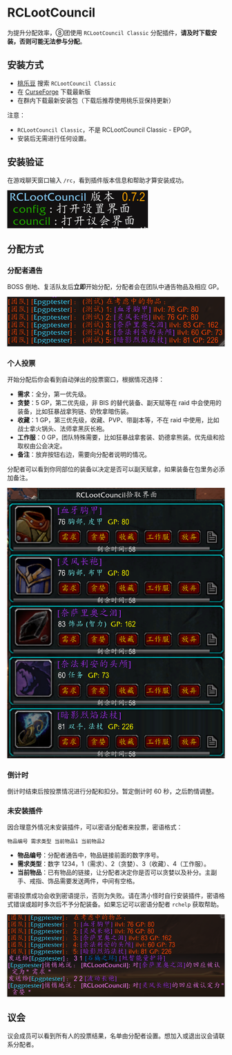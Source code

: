 # RCLootCouncil

为提升分配效率，⑧团使用 `RCLootCouncil Classic` 分配插件，**请及时下载安装，否则可能无法参与分配**。

## 安装方式

- [桃乐豆](http://www.taoledou.com/) 搜索 `RCLootCouncil Classic`
- 在 [CurseForge](https://www.curseforge.com/wow/addons/rclootcouncil-classic/files) 下载最新版
- 在群内下载最新安装包（下载后推荐使用桃乐豆保持更新）

注意：
- `RCLootCouncil Classic`，不是 RCLootCouncil Classic - EPGP。
- 安装后无需进行任何设置。

## 安装验证

在游戏聊天窗口输入 `/rc`，看到插件版本信息和帮助才算安装成功。

![](rclc_check.png)

## 分配方式

### 分配者通告

BOSS 倒地、复活队友后**立即**开始分配，分配者会在团队中通告物品及相应 GP。

![](rclc_announce.png)

### 个人投票

开始分配后你会看到自动弹出的投票窗口，根据情况选择：
- **需求**：全分，第一优先级。
- **贪婪**：5 GP，第二优先级，非 BIS 的替代装备、副天赋等在 raid 中会使用的装备，比如狂暴战拿狗链、奶牧拿暗伤装。
- **收藏**：1 GP，第三优先级，收藏、PVP、带副本等，不在 raid 中使用，比如战士拿火锅头、法师拿黑灰长袍。
- **工作服**：0 GP，团队特殊需要，比如狂暴战拿套装、奶德拿熊装。优先级和拾取权由公会决定。
- **备注**：放弃按钮右边，需要向分配者说明的情况。

分配者可以看到你同部位的装备以决定是否可以副天赋拿，如果装备在包里务必添加备注。

![](rclc_voting_frame.png)

### 倒计时

倒计时结束后按投票情况进行分配和扣分。暂定倒计时 60 秒，之后酌情调整。

### 未安装插件

因合理意外情况未安装插件，可以密语分配者来投票，密语格式：

`物品编号 需求类型 当前物品1 当前物品2`

- **物品编号**：分配者通告中，物品链接前面的数字序号。
- **需求类型**：数字 1234，1（需求）、2（贪婪）、3（收藏）、4（工作服）。
- **当前物品**：已有物品的链接，让分配者决定你是否可以贪婪以及补分。主副手、戒指、饰品需要发送两件，中间有空格。

密语投票成功会收到密语提示，否则为失败。请在清小怪时自行安装插件，密语格式错误或超时多次后不予分配装备。如果忘记可以密语分配者 `rchelp` 获取帮助。

![](rclc_whisper.png)

## 议会

议会成员可以看到所有人的投票结果，名单由分配者设置。想加入或退出议会请联系分配者。
